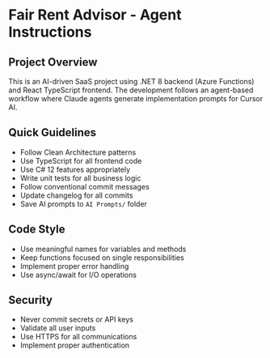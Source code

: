 # Fair Rent Advisor - Agent Instructions

## Project Overview
This is an AI-driven SaaS project using .NET 8 backend (Azure Functions) and React TypeScript frontend. The development follows an agent-based workflow where Claude agents generate implementation prompts for Cursor AI.

## Quick Guidelines
- Follow Clean Architecture patterns
- Use TypeScript for all frontend code
- Use C# 12 features appropriately
- Write unit tests for all business logic
- Follow conventional commit messages
- Update changelog for all commits
- Save AI prompts to `AI Prompts/` folder

## Code Style
- Use meaningful names for variables and methods
- Keep functions focused on single responsibilities
- Implement proper error handling
- Use async/await for I/O operations

## Security
- Never commit secrets or API keys
- Validate all user inputs
- Use HTTPS for all communications
- Implement proper authentication
